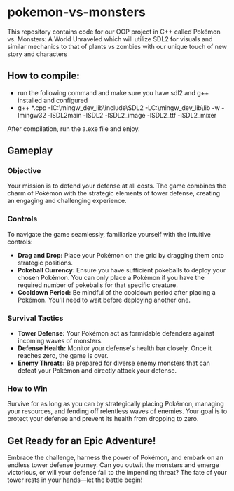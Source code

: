 # pokemon-vs-monsters
This repository contains code for our OOP project in C++ called Pokémon vs. Monsters: A World Unraveled which will utilize SDL2 for visuals and similar mechanics to that of plants vs zombies with our unique touch of new story and characters

## How to compile:
- run the following command and make sure you have sdl2 and g++ installed and configured
- g++ *.cpp -IC:\mingw_dev_lib\include\SDL2 -LC:\mingw_dev_lib\lib -w -lmingw32 -lSDL2main -lSDL2 -lSDL2_image -lSDL2_ttf -lSDL2_mixer

After compilation, run the a.exe file and enjoy.


## Gameplay
### Objective
Your mission is to defend your defense at all costs. The game combines the charm of Pokémon with the strategic elements of tower defense, creating an engaging and challenging experience.

### Controls
To navigate the game seamlessly, familiarize yourself with the intuitive controls:

- **Drag and Drop:** Place your Pokémon on the grid by dragging them onto strategic positions.
- **Pokeball Currency:** Ensure you have sufficient pokeballs to deploy your chosen Pokémon. You can only place a Pokémon if you have the required number of pokeballs for that specific creature.
- **Cooldown Period:** Be mindful of the cooldown period after placing a Pokémon. You'll need to wait before deploying another one.

### Survival Tactics
- **Tower Defense:** Your Pokémon act as formidable defenders against incoming waves of monsters.
- **Defense Health:** Monitor your defense's health bar closely. Once it reaches zero, the game is over.
- **Enemy Threats:** Be prepared for diverse enemy monsters that can defeat your Pokémon and directly attack your defense.

### How to Win
Survive for as long as you can by strategically placing Pokémon, managing your resources, and fending off relentless waves of enemies. Your goal is to protect your defense and prevent its health from dropping to zero.

## Get Ready for an Epic Adventure!
Embrace the challenge, harness the power of Pokémon, and embark on an endless tower defense journey. Can you outwit the monsters and emerge victorious, or will your defense fall to the impending threat? The fate of your tower rests in your hands—let the battle begin!
